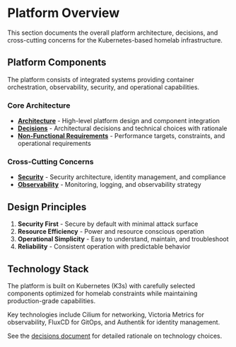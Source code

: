 # Platform Overview

This section documents the overall platform architecture, decisions, and cross-cutting concerns for the Kubernetes-based homelab infrastructure.

## Platform Components

The platform consists of integrated systems providing container orchestration, observability, security, and operational capabilities.

### Core Architecture
- **[Architecture](architecture.md)** - High-level platform design and component integration
- **[Decisions](decisions.md)** - Architectural decisions and technical choices with rationale
- **[Non-Functional Requirements](nfr.md)** - Performance targets, constraints, and operational requirements

### Cross-Cutting Concerns
- **[Security](security.md)** - Security architecture, identity management, and compliance
- **[Observability](observability.md)** - Monitoring, logging, and observability strategy

## Design Principles

1. **Security First** - Secure by default with minimal attack surface
2. **Resource Efficiency** - Power and resource conscious operation  
3. **Operational Simplicity** - Easy to understand, maintain, and troubleshoot
4. **Reliability** - Consistent operation with predictable behavior

## Technology Stack

The platform is built on Kubernetes (K3s) with carefully selected components optimized for homelab constraints while maintaining production-grade capabilities.

Key technologies include Cilium for networking, Victoria Metrics for observability, FluxCD for GitOps, and Authentik for identity management.

See the [decisions document](decisions.md) for detailed rationale on technology choices.